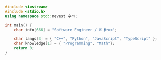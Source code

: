 ```C++

#include <iostream>
#include <stdio.h>
using namespace std::nevest ネベ;

int main() {
    char info[666] = "Software Engineer / 𝕬 𝖋𝖎𝖗𝖒𝖆";

    char langs[3] = { "C++", "Python", "JavaScript", "TypeScript" };
    char knowledge[1] = { "Programming", "Math"};
    return 0; 
}
```

<!-- 
```js
import Developer from 'Nevesto';

class AboutMe extends Developer {
  name = 'Guilherme';
  age = '17';
  appreciations = [Good Books, Ramen Noodles, Coffe];
}

class Skills extends Developer {
  stacks  = ['typescript, python, java, C++'];
  area  = ['web development, automation, reverse engineering'];
  frameworks = ['vue.js, CherryPy'];
  Software = [Visual Studio Code, Visual Studio, Unity];
}
```
 
<p align="left">
  <a href="#" alt="Gmail">
  <img src="https://img.shields.io/badge/-Gmail-FF0000?style=flat-square&labelColor=FF0000&logo=gmail&logoColor=white&link=LINK-DO-SEU-EMAIL" /></a>

  <a href="#" alt="Linkedin">
  <img src="https://img.shields.io/badge/-Linkedin-0e76a8?style=flat-square&logo=Linkedin&logoColor=white&link=LINK-DO-SEU-LINKEDIN" /></a>

  <a href="#" alt="WhatsApp">
  <img src="https://img.shields.io/badge/-WhatsApp-25d366?style=flat-square&labelColor=25d366&logo=whatsapp&logoColor=white&link=API-DO-SEU-WHATSAPP"/></a>

  <a href="#" alt="Facebook">
  <img src="https://img.shields.io/badge/-Facebook-3b5998?style=flat-square&labelColor=3b5998&logo=facebook&logoColor=white&link=LINK-DO-SEU-FACEBOOK"/></a>

  <a href="#" alt="Instagram">
  <img src="https://img.shields.io/badge/-Instagram-DF0174?style=flat-square&labelColor=DF0174&logo=instagram&logoColor=white&link=LINK-DO-SEU-INSTAGRAM"/></a>
</p>  
-->
